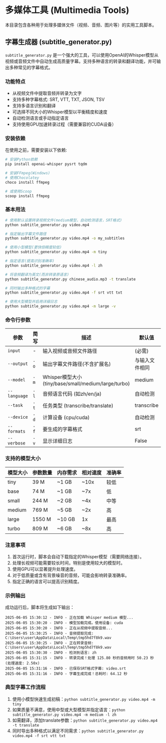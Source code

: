 # 多媒体工具 (Multimedia Tools)

本目录包含各种用于处理多媒体文件（视频、音频、图片等）的实用工具脚本。

## 字幕生成器 (subtitle_generator.py)

`subtitle_generator.py` 是一个强大的工具，可以使用OpenAI的Whisper模型从视频或音频文件中自动生成高质量字幕。支持多种语言的转录和翻译功能，并可输出多种常见的字幕格式。

### 功能特点

- 从视频文件中提取音频并转录为文字
- 支持多种字幕格式: SRT, VTT, TXT, JSON, TSV
- 支持多语言识别和翻译
- 可选择不同大小的Whisper模型以平衡精度和速度
- 自动检测语言或手动指定语言
- 支持使用GPU加速转录过程（需要兼容的CUDA设备）

### 安装依赖

在使用之前，需要安装以下依赖:

```bash
# 安装Python依赖
pip install openai-whisper pysrt tqdm

# 安装FFmpeg(Windows)
# 使用Chocolatey
choco install ffmpeg

# 或使用Scoop
scoop install ffmpeg
```

### 基本用法

```bash
# 使用默认设置转录视频文件(medium模型，自动检测语言，SRT格式)
python subtitle_generator.py video.mp4

# 指定输出字幕文件路径
python subtitle_generator.py video.mp4 -o my_subtitles

# 使用小型模型(更快但精度较低)
python subtitle_generator.py video.mp4 -m tiny

# 指定语言(提高识别准确率)
python subtitle_generator.py video.mp4 -l zh

# 将音频翻译为英文(而非转录原语言)
python subtitle_generator.py chinese_audio.mp3 -t translate

# 同时输出多种格式的字幕
python subtitle_generator.py video.mp4 -f srt vtt txt

# 使用大型模型并启用详细日志
python subtitle_generator.py video.mp4 -m large -v
```

### 命令行参数

| 参数 | 简写 | 描述 | 默认值 |
|------|-----|------|--------|
| `input` | - | 输入视频或音频文件路径 | (必需) |
| `--output` | `-o` | 输出字幕文件路径(不含扩展名) | 与输入文件相同 |
| `--model` | `-m` | Whisper模型大小 (tiny/base/small/medium/large/turbo) | medium |
| `--language` | `-l` | 音频语言代码 (如zh/en/ja) | 自动检测 |
| `--task` | `-t` | 任务类型 (transcribe/translate) | transcribe |
| `--device` | `-d` | 计算设备 (cpu/cuda) | 自动检测 |
| `--formats` | `-f` | 要生成的字幕格式 | srt |
| `--verbose` | `-v` | 显示详细日志 | False |

### 支持的模型大小

| 模型大小 | 参数数量 | 内存需求 | 相对速度 | 准确率 |
|---------|---------|---------|---------|--------|
| tiny    | 39 M    | ~1 GB   | ~10x    | 较低   |
| base    | 74 M    | ~1 GB   | ~7x     | 低     |
| small   | 244 M   | ~2 GB   | ~4x     | 中等   |
| medium  | 769 M   | ~5 GB   | ~2x     | 高     |
| large   | 1550 M  | ~10 GB  | 1x      | 最高   |
| turbo   | 809 M   | ~6 GB   | ~8x     | 高     |

### 注意事项

1. 首次运行时，脚本会自动下载指定的Whisper模型（需要网络连接）。
2. 处理长视频可能需要较长时间，特别是使用较大的模型时。
3. 使用GPU可以显著提升处理速度。
4. 对于低质量或含有背景噪音的音频，可能会影响转录准确率。
5. 指定正确的语言可以提高识别精度。

### 示例输出

成功运行后，脚本将生成如下输出：

```
2025-06-05 15:30:12 - INFO - 正在加载 Whisper medium 模型...
2025-06-05 15:30:20 - INFO - 模型加载完成。使用设备: cuda
2025-06-05 15:30:20 - INFO - 正在从视频中提取音频...
2025-06-05 15:30:25 - INFO - 音频提取完成: C:\Users\user\AppData\Local\Temp\tmp5hd7f8k9.wav
2025-06-05 15:30:25 - INFO - 正在转录音频: C:\Users\user\AppData\Local\Temp\tmp5hd7f8k9.wav
2025-06-05 15:30:30 - INFO - 检测到语言: zh
2025-06-05 15:31:15 - INFO - 转录完成！处理 125.80 秒的音频用时 50.23 秒 (处理速度: 2.50x)
2025-06-05 15:31:16 - INFO - 已保存SRT格式字幕: video.srt
2025-06-05 15:31:16 - INFO - 字幕生成完成！总耗时: 64.12 秒
```

### 典型字幕工作流程

1. 使用小模型快速生成初稿：`python subtitle_generator.py video.mp4 -m tiny`
2. 如果质量不满意，使用中型或大型模型并指定语言：`python subtitle_generator.py video.mp4 -m medium -l zh`
3. 如需翻译，添加translate参数：`python subtitle_generator.py video.mp4 -t translate`
4. 同时导出多种格式以满足不同需求：`python subtitle_generator.py video.mp4 -f srt vtt txt` 